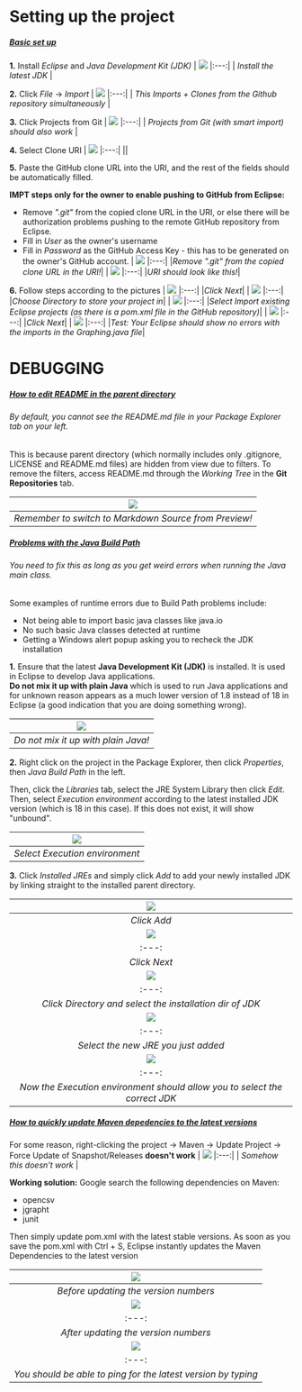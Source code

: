 # Setting up the project
##### <ins>Basic set up</ins>
**1.** Install *Eclipse* and *Java Development Kit (JDK)*
| ![](./pics/JavaBuildPath_Edit_Debug00.png)
|:---:| 
| *Install the latest JDK* |

**2.** Click *File* -> *Import*
| ![](./pics/install_step01.png)
|:---:| 
| *This Imports + Clones from the Github repository simultaneously* |

**3.** Click Projects from Git
| ![](./pics/install_step02.png)
|:---:| 
| *Projects from Git (with smart import) should also work* |

**4.** Select Clone URI
| ![](./pics/install_step03.png)
|:---:| 
||

**5.** Paste the GitHub clone URL into the URI, and the rest of the fields should be automatically filled.

**IMPT steps only for the owner to enable pushing to GitHub from Eclipse:**
- Remove *".git"* from the copied clone URL in the URI, or else there will be authorization problems pushing to the remote GitHub repository from Eclipse.
- Fill in *User* as the owner's username
- Fill in *Password* as the GitHub Access Key - this has to be generated on the owner's GitHub account.
| ![](./pics/install_step04.png)
|:---:| 
|*Remove ".git" from the copied clone URL in the URI!*|
| ![](./pics/install_step05.png)
|:---:|
|*URI should look like this!*|

**6.** Follow steps according to the pictures
| ![](./pics/install_step06.png)
|:---:| 
|*Click Next*|
| ![](./pics/install_step07.png)
|:---:| 
|*Choose Directory to store your project in*|
| ![](./pics/install_step08.png)
|:---:| 
|*Select Import existing Eclipse projects (as there is a pom.xml file in the GitHub repository)*|
| ![](./pics/install_step09.png)
|:---:| 
|*Click Next*|
| ![](./pics/install_step10.png)
|:---:| 
|*Test: Your Eclipse should show no errors with the imports in the Graphing.java file*|

# DEBUGGING
##### <ins>How to edit README in the parent directory</ins>
###### By default, you cannot see the README.md file in your Package Explorer tab on your left.
This is because parent directory (which normally includes only .gitignore, LICENSE and README.md files) are hidden from view due to filters. To remove the filters, access README.md through the *Working Tree* in the **Git Repositories** tab.

| ![](./pics/how_to_edit_README_in_parent_directory.png)
|:---:| 
| *Remember to switch to Markdown Source from Preview!* |

##### <ins>Problems with the Java Build Path</ins>
###### You need to fix this as long as you get weird errors when running the Java main class.

Some examples of runtime errors due to Build Path problems include:
- Not being able to import basic java classes like java.io
- No such basic Java classes detected at runtime
- Getting a Windows alert popup asking you to recheck the JDK installation

**1.** Ensure that the latest **Java Development Kit (JDK)** is installed. It is used in Eclipse to develop Java applications.\
**Do not mix it up with plain Java** which is used to run Java applications and for unknown reason appears as a much lower version of 1.8 instead of 18 in Eclipse (a good indication that you are doing something wrong).

| ![](./pics/JavaBuildPath_Edit_Debug00.png)
|:---:| 
| *Do not mix it up with plain Java!* |

**2.** Right click on the project in the Package Explorer, then click *Properties*, then *Java Build Path* in the left.

Then, click the *Libraries* tab, select the JRE System Library then click *Edit*. Then, select *Execution environment* according to the latest installed JDK version (which is 18 in this case). If this does not exist, it will show "unbound".

| ![](./pics/JavaBuildPath_Edit_Debug01.png)
|:---:| 
| *Select Execution environment* |

**3.** Click *Installed JREs* and simply click *Add* to add your newly installed JDK by linking straight to the installed parent directory.

| ![](./pics/JavaBuildPath_Edit_Debug02.png)
|:---:| 
| *Click Add* |
| ![](./pics/JavaBuildPath_Edit_Debug03.png)
|:---:| 
| *Click Next* |
| ![](./pics/JavaBuildPath_Edit_Debug04.png)
|:---:| 
| *Click Directory and select the installation dir of JDK* |
| ![](./pics/JavaBuildPath_Edit_Debug05.png)
|:---:| 
| *Select the new JRE you just added* |
| ![](./pics/JavaBuildPath_Edit_Debug06.png)
|:---:| 
| *Now the Execution environment should allow you to select the correct JDK* |

##### <ins>How to quickly update Maven depedencies to the latest versions</ins>
For some reason, right-clicking the project -> Maven -> Update Project -> Force Update of Snapshot/Releases **doesn't work**
| ![](./pics/update_dep_00.png)
|:---:| 
| *Somehow this doesn't work* |

**Working solution:** Google search the following dependencies on Maven:
- opencsv
- jgrapht
- junit

Then simply update pom.xml with the latest stable versions. As soon as you save the pom.xml with Ctrl + S, Eclipse instantly updates the Maven Dependencies to the latest version

| ![](./pics/update_dep_01.png)
|:---:| 
| *Before updating the version numbers* |
| ![](./pics/update_dep_02.png)
|:---:| 
| *After updating the version numbers* |
| ![](./pics/update_dep_03.png)
|:---:| 
| *You should be able to ping for the latest version by typing* |




  
